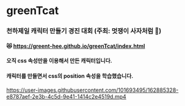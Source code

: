 # greenTcat
### 천하제일 캐릭터 만들기 경진 대회 (주최: 멋쟁이 사자처럼 🦁) 
#### 😻 https://greent-hee.github.io/greenTcat/index.html
#### 오직 css 속성만을 이용해서 만든 캐릭터입니다. 
#### 캐릭터를 만들면서 css의 position 속성을 학습했습니다.
https://user-images.githubusercontent.com/101693495/162885328-e8787aef-2e3b-4c5d-9e41-1414c2e4519d.mp4


